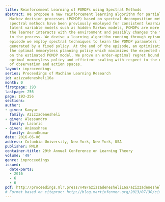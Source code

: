 ```yaml
---
title: Reinforcement Learning of POMDPs using Spectral Methods
abstract: We propose a new reinforcement learning algorithm for partially observable
  Markov decision processes (POMDP) based on spectral decomposition methods. While
  spectral methods have been previously employed for consistent learning of (passive)
  latent variable models such as hidden Markov models, POMDPs are more challenging  since
  the learner interacts with the environment and possibly changes the future observations
  in the process. We devise a learning algorithm running through episodes, in each
  episode we employ spectral techniques to learn the POMDP parameters from a trajectory
  generated by a fixed policy. At the end of the episode, an optimization oracle returns
  the optimal memoryless planning policy which maximizes the expected reward based
  on the estimated POMDP model. We prove an order-optimal regret bound w.r.t. the
  optimal memoryless policy and efficient scaling with respect to the dimensionality
  of observation and action spaces.
layout: inproceedings
series: Proceedings of Machine Learning Research
id: azizzadenesheli16a
month: 0
firstpage: 193
lastpage: 256
page: 193-256
sections: 
author:
- given: Kamyar
  family: Azizzadenesheli
- given: Alessandro
  family: Lazaric
- given: Animashree
  family: Anandkumar
date: 2016-06-06
address: Columbia University, New York, New York, USA
publisher: PMLR
container-title: 29th Annual Conference on Learning Theory
volume: '49'
genre: inproceedings
issued:
  date-parts:
  - 2016
  - 6
  - 6
pdf: http://proceedings.mlr.press/v49/azizzadenesheli16a/azizzadenesheli16a.pdf
# Format based on citeproc: http://blog.martinfenner.org/2013/07/30/citeproc-yaml-for-bibliographies/
---
```

